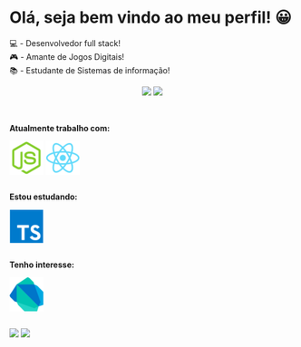 # Olá, seja bem vindo ao meu perfil! 😀

💻 - Desenvolvedor full stack!
<br />
🎮 - Amante de Jogos Digitais!
<br />
📚 - Estudante de Sistemas de informação!

<div align="center">
  <img height="180em" src="https://github-readme-stats.vercel.app/api?username=AugustoPreis&show_icons=true&theme=dracula&include_all_commits=true&count_private=true"/>
  <img height="180em" src="https://github-readme-stats.vercel.app/api/top-langs/?username=AugustoPreis&layout=compact&langs_count=7&theme=dracula"/>
</div>
<div style="display: inline_block"><br>
  
  ##
  
  <b>Atualmente trabalho com:</b>
  
  
  <img align="center" alt="node.js" height="60" width="60" src="https://raw.githubusercontent.com/devicons/devicon/master/icons/nodejs/nodejs-plain.svg">
  <img align="center" alt="react.js" height="60" width="60" src="https://raw.githubusercontent.com/devicons/devicon/master/icons/react/react-original.svg">

  ##

  <b>Estou estudando:</b>
  
  <img align="center" alt="typescript" height="60" width="60" src="https://raw.githubusercontent.com/devicons/devicon/master/icons/typescript/typescript-original.svg">

  ##

  <b>Tenho interesse:</b>

  <img align="center" alt="dart" height="60" width="60" src="https://raw.githubusercontent.com/devicons/devicon/master/icons/dart/dart-original.svg">

</div>
  
  ##
 
<div> 
  <a href="https://instagram.com/preisaugusto" target="_blank"><img src="https://img.shields.io/badge/-Instagram-%23E4405F?style=for-the-badge&logo=instagram&logoColor=white" target="_blank"></a>
  <a href="https://www.linkedin.com/in/augusto-preis-tomasi-915782209" target="_blank"><img src="https://img.shields.io/badge/-LinkedIn-%230077B5?style=for-the-badge&logo=linkedin&logoColor=white" target="_blank"></a> 
</div>
